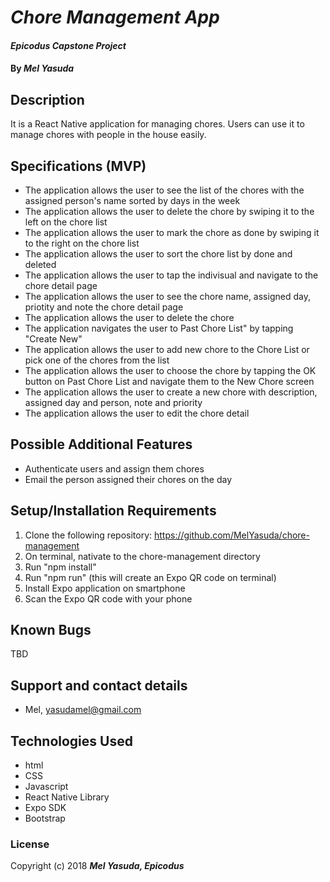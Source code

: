 # _Chore Management App_

#### _Epicodus Capstone Project_

#### By _**Mel Yasuda**_

## Description
It is a React Native application for managing chores. Users can use it to manage chores with people in the house easily. 

## Specifications (MVP)
* The application allows the user to see the list of the chores with the assigned person's name sorted by days in the week
* The application allows the user to delete the chore by swiping it to the left on the chore list
* The application allows the user to mark the chore as done by swiping it to the right on the chore list
* The application allows the user to sort the chore list by done and deleted
* The application allows the user to tap the indivisual and navigate to the chore detail page
* The application allows the user to see the chore name, assigned day, priotity and note the chore detail page
* The application allows the user to delete the chore
* The application navigates the user to Past Chore List" by tapping "Create New"
* The application allows the user to add new chore to the Chore List or pick one of the chores from the list
* The application allows the user to choose the chore by tapping the OK button on Past Chore List and navigate them to the New Chore screen
* The application allows the user to create a new chore with description, assigned day and person, note and priority
* The application allows the user to edit the chore detail

## Possible Additional Features
* Authenticate users and assign them chores
* Email the person assigned their chores on the day

## Setup/Installation Requirements
1. Clone the following repository: https://github.com/MelYasuda/chore-management
2. On terminal, nativate to the chore-management directory
3. Run "npm install"
4. Run "npm run" (this will create an Expo QR code on terminal)
5. Install Expo application on smartphone
6. Scan the Expo QR code with your phone

## Known Bugs
TBD

## Support and contact details
* Mel, yasudamel@gmail.com

## Technologies Used
* html
* CSS
* Javascript
* React Native Library
* Expo SDK
* Bootstrap

### License

Copyright (c) 2018 **_Mel Yasuda, Epicodus_**
